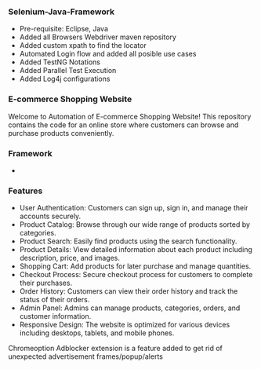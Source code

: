 ### **Selenium-Java-Framework**
* Pre-requisite: Eclipse, Java
* Added all Browsers Webdriver maven repository
* Added custom xpath to find the locator
* Automated Login flow and added all posible use cases
* Added TestNG Notations
* Added Parallel Test Execution
* Added Log4j configurations

### **E-commerce Shopping Website**
Welcome to Automation of E-commerce Shopping Website! This repository contains the code for an online store where customers can browse and purchase products conveniently.
### Framework
* 
### Features
* User Authentication: Customers can sign up, sign in, and manage their accounts securely.
* Product Catalog: Browse through our wide range of products sorted by categories.
* Product Search: Easily find products using the search functionality.
* Product Details: View detailed information about each product including description, price, and images.
* Shopping Cart: Add products for later purchase and manage quantities.
* Checkout Process: Secure checkout process for customers to complete their purchases.
* Order History: Customers can view their order history and track the status of their orders.
* Admin Panel: Admins can manage products, categories, orders, and customer information.
* Responsive Design: The website is optimized for various devices including desktops, tablets, and mobile phones.

Chromeoption Adblocker extension is a feature added to get rid of unexpected advertisement frames/popup/alerts 

